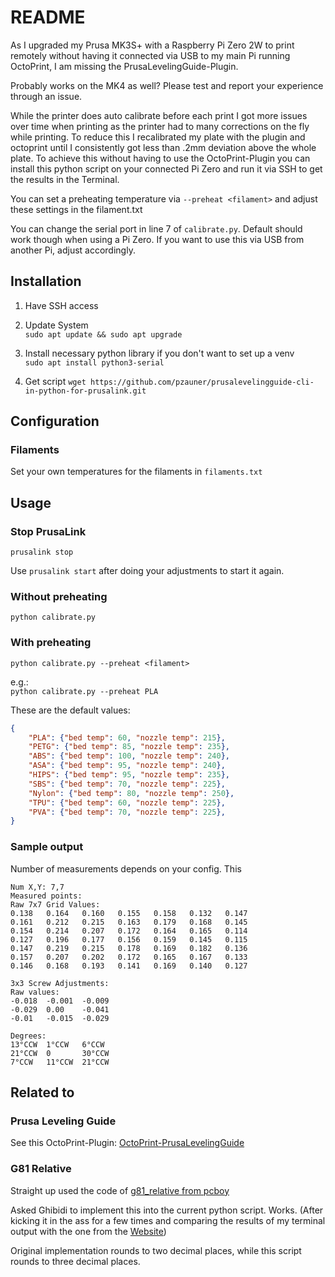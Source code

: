 # README
As I upgraded my Prusa MK3S+ with a Raspberry Pi Zero 2W to print remotely without having it connected via USB to my main Pi running OctoPrint, I am missing the PrusaLevelingGuide-Plugin.

Probably works on the MK4 as well? Please test and report your experience through an issue.

While the printer does auto calibrate before each print I got more issues over time when printing as the printer had to many corrections on the fly while printing. To reduce this I recalibrated my plate with the plugin and octoprint until I consistently got less than .2mm deviation above the whole plate. To achieve this without having to use the OctoPrint-Plugin you can install this python script on your connected Pi Zero and run it via SSH to get the results in the Terminal.

You can set a preheating temperature via `--preheat <filament>` and adjust these settings in the filament.txt

You can change the serial port in line 7 of `calibrate.py`. Default should work though when using a Pi Zero. If you want to use this via USB from another Pi, adjust accordingly.

## Installation
1. Have SSH access
2. Update System\
`sudo apt update && sudo apt upgrade`
3. Install necessary python library if you don't want to set up a venv\
`sudo apt install python3-serial`

4. Get script
`wget https://github.com/pzauner/prusalevelingguide-cli-in-python-for-prusalink.git`

## Configuration
### Filaments
Set your own temperatures for the filaments in `filaments.txt`

## Usage

### Stop PrusaLink
`prusalink stop`

Use `prusalink start` after doing your adjustments to start it again.

### Without preheating
`python calibrate.py`
### With preheating
`python calibrate.py --preheat <filament>`

e.g.:\
`python calibrate.py --preheat PLA`


These are the default values:
```json
{
    "PLA": {"bed temp": 60, "nozzle temp": 215},
    "PETG": {"bed temp": 85, "nozzle temp": 235},
    "ABS": {"bed temp": 100, "nozzle temp": 240},
    "ASA": {"bed temp": 95, "nozzle temp": 240},
    "HIPS": {"bed temp": 95, "nozzle temp": 235},
    "SBS": {"bed temp": 70, "nozzle temp": 225},
    "Nylon": {"bed temp": 80, "nozzle temp": 250},
    "TPU": {"bed temp": 60, "nozzle temp": 225},
    "PVA": {"bed temp": 70, "nozzle temp": 225},
}
```

### Sample output

Number of measurements depends on your config. This
```
Num X,Y: 7,7
Measured points:
Raw 7x7 Grid Values:
0.138   0.164   0.160   0.155   0.158   0.132   0.147
0.161   0.212   0.215   0.163   0.179   0.168   0.145
0.154   0.214   0.207   0.172   0.164   0.165   0.114
0.127   0.196   0.177   0.156   0.159   0.145   0.115
0.147   0.219   0.215   0.178   0.169   0.182   0.136
0.157   0.207   0.202   0.172   0.165   0.167   0.133
0.146   0.168   0.193   0.141   0.169   0.140   0.127

3x3 Screw Adjustments:
Raw values:
-0.018  -0.001  -0.009
-0.029  0.00    -0.041
-0.01   -0.015  -0.029

Degrees:
13°CCW  1°CCW   6°CCW
21°CCW  0       30°CCW
7°CCW   11°CCW  21°CCW
```


## Related to
### Prusa Leveling Guide
See this OctoPrint-Plugin: [OctoPrint-PrusaLevelingGuide](https://github.com/scottrini/OctoPrint-PrusaLevelingGuide)
### G81 Relative
Straight up used the code of [g81_relative from pcboy](https://github.com/pcboy/g81_relative/blob/master/g81_relative.rb)

Asked Ghibidi to implement this into the current python script. Works. (After kicking it in the ass for a few times and comparing the results of my terminal output with the one from the [Website](https://pcboy.github.io/g81_relative/))

Original implementation rounds to two decimal places, while this script rounds to three decimal places.